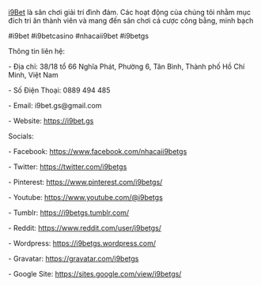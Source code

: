 <p><a href="https://i9bet.gs">i9Bet</a> là sân chơi giải trí đình đám. Các hoạt động của chúng tôi nhằm mục đích tri ân thành viên và mang đến sân chơi cá cược công bằng, minh bạch<p>
<p>#i9bet #i9betcasino #nhacaii9bet #i9betgs<p>
<p>Thông tin liên hệ:<p>
<p>- Địa chỉ: 38/18 tổ 66 Nghĩa Phát, Phường 6, Tân Bình, Thành phố Hồ Chí Minh, Việt Nam<p>
<p>- Số Điện Thoại: 0889 494 485<p>
<p>- Email: i9bet.gs@gmail.com<p>
<p>- Website: <a href="https://i9bet.gs">https://i9bet.gs</a><p>
<p>Socials:<p>
<p>- Facebook: <a href="https://www.facebook.com/nhacaii9betgs">https://www.facebook.com/nhacaii9betgs</a><p>
<p>- Twitter: <a href="https://twitter.com/i9betgs">https://twitter.com/i9betgs</a><p>
<p>- Pinterest: <a href="https://www.pinterest.com/i9betgs/">https://www.pinterest.com/i9betgs/</a><p>
<p>- Youtube: <a href="https://www.youtube.com/@i9betgs">https://www.youtube.com/@i9betgs</a><p>
<p>- Tumblr: <a href="https://i9betgs.tumblr.com/">https://i9betgs.tumblr.com/</a><p>
<p>- Reddit: <a href="https://www.reddit.com/user/i9betgs/">https://www.reddit.com/user/i9betgs/</a><p>
<p>- Wordpress: <a href="https://i9betgs.wordpress.com/">https://i9betgs.wordpress.com/</a><p>
<p>- Gravatar: <a href="https://gravatar.com/i9betgs">https://gravatar.com/i9betgs</a><p>
<p>- Google Site: <a href="https://sites.google.com/view/i9betgs/">https://sites.google.com/view/i9betgs/</a><p>